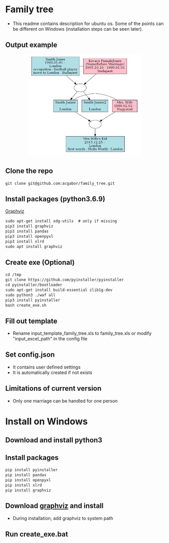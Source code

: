 # Family tree
- This readme contains description for ubuntu os. Some of the points can be different on Windows (installation steps can be seen later).

## Output example
<p align="center">
  <img src="output_example.jpg" width="350" title="output example">
</p>

## Clone the repo
```
git clone git@github.com:acgabor/family_tree.git
```

## Install packages (python3.6.9)
[Graphviz](https://graphviz.org/)
```
sudo apt-get install xdg-utils  # only if missing
pip3 install graphviz
pip3 install pandas
pip3 install openpyxl
pip3 install xlrd
sudo apt install graphviz
```

## Create exe (Optional)
```
cd /tmp
git clone https://github.com/pyinstaller/pyinstaller
cd pyinstaller/bootloader
sudo apt-get install build-essential zlib1g-dev
sudo python3 ./waf all
pip3 install pyinstaller
bash create_exe.sh
```

## Fill out template
- Rename input_template_family_tree.xls to family_tree.xls or modify "input_excel_path" in the config file

## Set config.json
- It contains user defined settings
- It is automatically created if not exists

## Limitations of current version
- Only one marriage can be handled for one person

# Install on Windows
## Download and install python3
## Install packages
```
pip install pyinstaller
pip install pandas
pip install openpyxl
pip install xlrd
pip install graphviz
```
## Download [graphviz](https://graphviz.org/download/) and install
- During installation, add graphviz to system path
## Run create_exe.bat